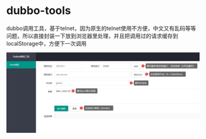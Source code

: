 # dubbo-tools

dubbo调用工具，基于telnet，因为原生的telnet使用不方便，中文又有乱码等等问题，所以直接封装一下放到浏览器里处理，并且把调用过的请求缓存到localStorage中，方便下一次调用

![项目预览](./docs/1.jpg)
